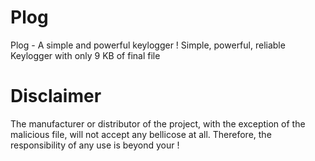 # Plog
Plog - A simple and powerful keylogger !
Simple, powerful, reliable Keylogger with only 9 KB of final file

# Disclaimer
The manufacturer or distributor of the project, with the exception of the malicious file, will not accept any bellicose at all. Therefore, the responsibility of any use is beyond your !
